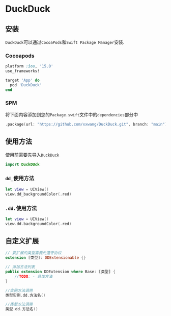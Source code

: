 # DuckDuck

## 安装

`DuckDuck`可以通过`CocoaPods`和`Swift Package Manager`安装.

### Cocoapods

```Ruby
platform :ios, '15.0'
use_frameworks!

target 'App' do
  pod 'DuckDuck'
end
```

### SPM

将下面内容添加到您的`Package.swift`文件中的`dependencies`部分中
```Swift
.package(url: "https://github.com/xxwang/DuckDuck.git", branch: "main")
```

## 使用方法

使用前需要先导入`DuckDuck`
```Swift
import DuckDUck
```

### `dd_`使用方法

```Swift
let view = UIView()
view.dd_backgroundColor(.red)
```

### `.dd.`使用方法

```Swift
let view = UIView()
view.dd.backgroundColor(.red)
```

## 自定义扩展

```Swift
// 要扩展的类型需要先遵守协议
extension [类型]: DDExtensionable {}

// 添加方法列表
public extension DDExtension where Base: [类型] {
    //TODO: - 具体方法
}

//实例方法调用
类型实例.dd.方法名()

//类型方法调用
类型.dd.方法名()
```



